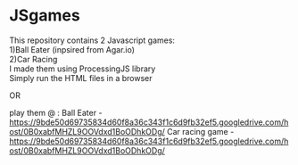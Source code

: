 # JSgames
This repository contains 2 Javascript games:  
1)Ball Eater (inpsired from Agar.io)  
2)Car Racing  
I made them using ProcessingJS library  
Simply run the HTML files in a browser  

OR 

play them @ :
Ball Eater - https://9bde50d69735834d60f8a36c343f1c6d9fb32ef5.googledrive.com/host/0B0xabfMHZL9OOVdxd1BoODhkODg/
Car racing game - https://9bde50d69735834d60f8a36c343f1c6d9fb32ef5.googledrive.com/host/0B0xabfMHZL9OOVdxd1BoODhkODg/
